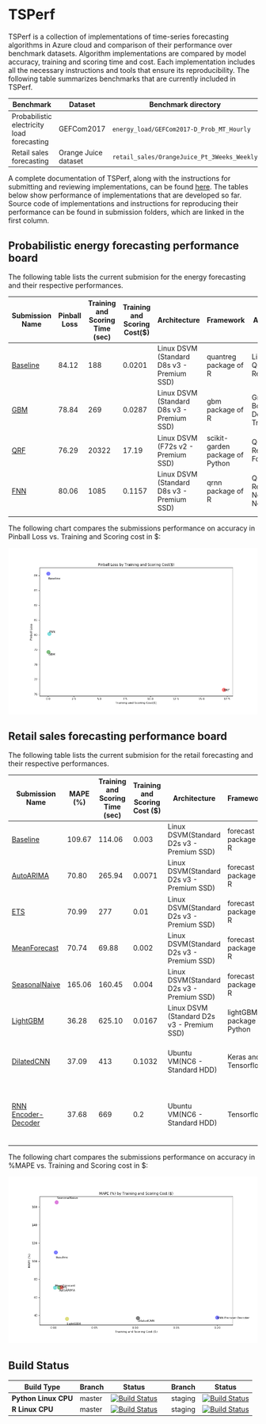 # TSPerf

TSPerf is a collection of implementations of time-series forecasting algorithms in Azure cloud and comparison of their performance over benchmark datasets. Algorithm implementations are compared by model accuracy, training and scoring time and cost. Each implementation includes all the necessary instructions and tools that ensure its reproducibility.
The following table summarizes benchmarks that are currently included in TSPerf. 

| Benchmark                                  | Dataset              | Benchmark directory                         |
|--------------------------------------------|----------------------|---------------------------------------------|
| Probabilistic electricity load forecasting | GEFCom2017           | `energy_load/GEFCom2017-D_Prob_MT_Hourly`   |
| Retail sales forecasting                   | Orange Juice dataset | `retail_sales/OrangeJuice_Pt_3Weeks_Weekly` |




A complete documentation of TSPerf, along with the instructions for submitting and reviewing implementations, can be found [here](./docs/tsperf_rules.md). The tables below show performance of implementations that are developed so far. Source code of implementations and instructions for reproducing their performance can be found in submission folders, which are linked in the first column.

## Probabilistic energy forecasting performance board


The following table lists the current submision for the energy forecasting and their respective performances.


| Submission Name                                                 | Pinball Loss | Training and Scoring Time (sec) | Training and Scoring Cost($) | Architecture                               | Framework                       | Algorithm                          | Uni/Multivariate | External Feature Support |
|-----------------------------------------------------------------|--------------|---------------------------------|------------------------------|--------------------------------------------|---------------------------------|------------------------------------|--|--|
| [Baseline](benchmarks%2FGEFCom2017_D_Prob_MT_hourly%2Fbaseline) | 84.12        | 188                             | 0.0201                       | Linux DSVM (Standard D8s v3 - Premium SSD) | quantreg package of R           | Linear Quantile Regression         | Multivariate | Yes |
| [GBM](benchmarks%2FGEFCom2017_D_Prob_MT_hourly%2FGBM)           | 78.84        | 269                             | 0.0287                       | Linux DSVM (Standard D8s v3 - Premium SSD) | gbm package of R                | Gradient Boosting Decision Tree    | Multivariate | Yes |
| [QRF](benchmarks%2FGEFCom2017_D_Prob_MT_hourly%2Fqrf)           | 76.29        | 20322                           | 17.19                        | Linux DSVM (F72s v2 - Premium SSD)         | scikit-garden package of Python | Quantile Regression Forest         | Multivariate | Yes |
| [FNN](benchmarks%2FGEFCom2017_D_Prob_MT_hourly%2Ffnn)           | 80.06        | 1085                            | 0.1157                       | Linux DSVM (Standard D8s v3 - Premium SSD) | qrnn package of R               | Quantile Regression Neural Network | Multivariate | Yes |
|                                                                 |              |                                 |                              |                                            |                                 |                                    |


The following chart compares the submissions performance on accuracy in Pinball Loss vs. Training and Scoring cost in $:

 
![EnergyPBLvsTime](./docs/images/Energy-Cost.png)




## Retail sales forecasting performance board


The following table lists the current submision for the retail forecasting and their respective performances.


| Submission Name                                                            | MAPE (%) | Training and Scoring Time (sec) | Training and Scoring Cost ($) | Architecture                               | Framework                  | Algorithm                                                         | Uni/Multivariate | External Feature Support |
|----------------------------------------------------------------------------|----------|---------------------------------|-------------------------------|--------------------------------------------|----------------------------|-------------------------------------------------------------------|------------------|--------------------------|
| [Baseline](benchmarks%2FOrangeJuice_Pt_3Weeks_Weekly%2Fbaseline)           | 109.67   | 114.06                          | 0.003                         | Linux DSVM(Standard D2s v3 - Premium SSD)  | forecast package of R      | Naive Forecast                                                    | Univariate       | No                       |
| [AutoARIMA](benchmarks%2FOrangeJuice_Pt_3Weeks_Weekly%2FARIMA)             | 70.80    | 265.94                          | 0.0071                        | Linux DSVM(Standard D2s v3 - Premium SSD)  | forecast package of R      | Auto ARIMA                                                        | Multivariate     | Yes                      |
| [ETS](benchmarks%2FOrangeJuice_Pt_3Weeks_Weekly%2FETS)                     | 70.99    | 277                             | 0.01                          | Linux DSVM(Standard D2s v3 - Premium SSD)  | forecast package of R      | ETS                                                               | Multivariate     | No                       |
| [MeanForecast](benchmarks%2FOrangeJuice_Pt_3Weeks_Weekly%2FMeanForecast)   | 70.74    | 69.88                           | 0.002                         | Linux DSVM(Standard D2s v3 - Premium SSD)  | forecast package of R      | Mean forecast                                                     | Univariate       | No                       |
| [SeasonalNaive](benchmarks%2FOrangeJuice_Pt_3Weeks_Weekly%2FSeasonalNaive) | 165.06   | 160.45                          | 0.004                         | Linux DSVM(Standard D2s v3 - Premium SSD)  | forecast package of R      | Seasonal Naive                                                    | Univariate       | No                       |
| [LightGBM](benchmarks%2FOrangeJuice_Pt_3Weeks_Weekly%2FLightGBM)           | 36.28    | 625.10                          | 0.0167                        | Linux DSVM (Standard D2s v3 - Premium SSD) | lightGBM package of Python | Gradient Boosting Decision Tree                                   | Multivariate     | Yes                      |
| [DilatedCNN](benchmarks%2FOrangeJuice_Pt_3Weeks_Weekly%2FDilatedCNN)       | 37.09    | 413                             | 0.1032                        | Ubuntu VM(NC6 - Standard HDD)              | Keras and Tensorflow       | Python + Dilated convolutional neural network                     | Multivariate     | Yes                      |
| [RNN Encoder-Decoder](benchmarks%2FOrangeJuice_Pt_3Weeks_Weekly%2FRNN)     | 37.68    | 669                             | 0.2                           | Ubuntu VM(NC6 - Standard HDD)              | Tensorflow                 | Python + Encoder-decoder architecture of recurrent neural network | Multivariate     | Yes                      |






The following chart compares the submissions performance on accuracy in %MAPE vs. Training and Scoring cost in $:

 
![EnergyPBLvsTime](./docs/images/Retail-Cost.png)

## Build Status


| Build Type           | Branch | Status                                                                                                                                                                                                                                       |  | Branch  | Status                                                                                                                                                                                                                                                                        |
|----------------------|--------|----------------------------------------------------------------------------------------------------------------------------------------------------------------------------------------------------------------------------------------------|--|---------|-------------------------------------------------------------------------------------------------------------------------------------------------------------------------------------------------------------------------------------------------------------------------------|
| **Python Linux CPU** | master | [![Build Status](https://dev.azure.com/best-practices/forecasting/_apis/build/status/python_unit_tests_base?branchName=master)](https://dev.azure.com/best-practices/forecasting/_build/latest?definitionId=12&branchName=master)            |  | staging | [![Build Status](https://dev.azure.com/best-practices/forecasting/_apis/build/status/python_unit_tests_base?branchName=chenhui/python_test_pipeline)](https://dev.azure.com/best-practices/forecasting/_build/latest?definitionId=12&branchName=chenhui/python_test_pipeline) |
| **R Linux CPU**      | master | [![Build Status](https://dev.azure.com/best-practices/forecasting/_apis/build/status/Forecasting/r_unit_tests_prototype?branchName=master)](https://dev.azure.com/best-practices/forecasting/_build/latest?definitionId=9&branchName=master) |  | staging | [![Build Status](https://dev.azure.com/best-practices/forecasting/_apis/build/status/Forecasting/r_unit_tests_prototype?branchName=zhouf/r_test_pipeline)](https://dev.azure.com/best-practices/forecasting/_build/latest?definitionId=9&branchName=zhouf/r_test_pipeline)    |

